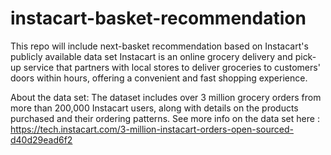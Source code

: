 # instacart-basket-recommendation
This repo will include next-basket recommendation based on Instacart's publicly available data set 
Instacart is an online grocery delivery and pick-up service that partners with local stores to deliver groceries to customers' doors within hours, offering a convenient and fast shopping experience.

About the data set: The dataset includes over 3 million grocery orders from more than 200,000 Instacart users, along with details on the products purchased and their ordering patterns.
See more info on the data set here : https://tech.instacart.com/3-million-instacart-orders-open-sourced-d40d29ead6f2 

